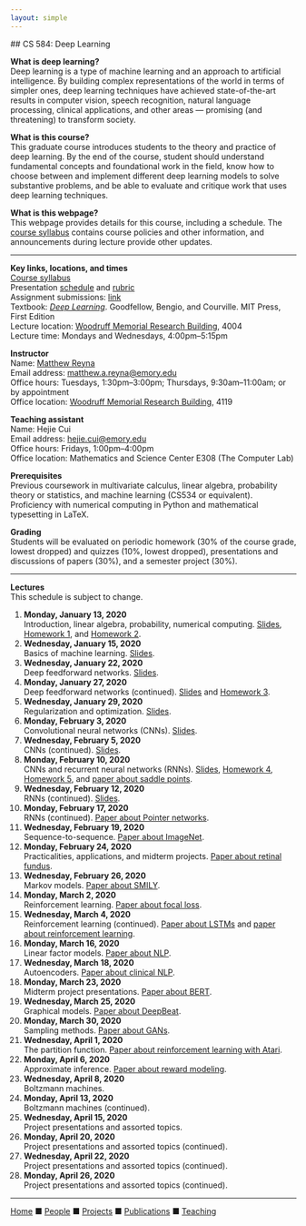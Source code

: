 ```yaml
---
layout: simple
---
```


<title>CS 584: Deep Learning</title>
## CS 584: Deep Learning

__What is deep learning?__  
Deep learning is a type of machine learning and an approach to artificial intelligence. By building complex representations of the world in terms of simpler ones, deep learning techniques have achieved state-of-the-art results in computer vision, speech recognition, natural language processing, clinical applications, and other areas &mdash; promising (and threatening) to transform society.

__What is this course?__  
This graduate course introduces students to the theory and practice of deep learning. By the end of the course, student should understand fundamental concepts and foundational work in the field, know how to choose between and implement different deep learning models to solve substantive problems, and be able to evaluate and critique work that uses deep learning techniques.

__What is this webpage?__  
This webpage provides details for this course, including a schedule. The [course syllabus](cs584_spring2020/syllabus.pdf) contains course policies and other information, and announcements during lecture provide other updates.

---

__Key links, locations, and times__  
[Course syllabus](cs584_spring2020/syllabus.pdf)  
Presentation [schedule](cs584_spring2020/presentation_schedule.pdf) and [rubric](cs584_spring2020/presentation_rubric.pdf)  
Assignment submissions: [link](https://forms.gle/CPpMb48zKMC6HY5R8)  
Textbook: [_Deep Learning_](http://www.deeplearningbook.org). Goodfellow, Bengio, and Courville. MIT Press, First Edition  
Lecture location: <a href="http://emap.fmd.emory.edu/website/campus/index.htm#?queryzoom=Yes&Query=(bldg='1930')">Woodruff Memorial Research Building</a>, 4004  
Lecture time: Mondays and Wednesdays, 4:00pm&ndash;5:15pm  

__Instructor__  
Name: [Matthew Reyna](../index.html)  
Email address: <matthew.a.reyna@emory.edu>  
Office hours: Tuesdays, 1:30pm&ndash;3:00pm; Thursdays, 9:30am&ndash;11:00am; or by appointment  
Office location: <a href="http://emap.fmd.emory.edu/website/campus/index.htm#?queryzoom=Yes&Query=(bldg='1930')">Woodruff Memorial Research Building</a>, 4119  

__Teaching assistant__  
Name: Hejie Cui  
Email address: <hejie.cui@emory.edu>  
Office hours: Fridays, 1:00pm&ndash;4:00pm  
Office location: Mathematics and Science Center E308 (The Computer Lab)  

__Prerequisites__  
Previous coursework in multivariate calculus, linear algebra, probability theory or statistics, and machine learning (CS534 or equivalent). Proficiency with numerical computing in Python and mathematical typesetting in LaTeX.

__Grading__  
Students will be evaluated on periodic homework (30% of the course grade, lowest dropped) and quizzes (10%, lowest dropped), presentations and discussions of papers (30%), and a semester project (30%).

---

__Lectures__  
This schedule is subject to change.
1. __Monday, January 13, 2020__  
  Introduction, linear algebra, probability, numerical computing. [Slides](https://drive.google.com/file/d/1CZ5NChJdRm3OGo7ho6c-VV8hljbSVYQi), [Homework 1](cs584_spring2020/hw1.pdf), and [Homework 2](cs584_spring2020/hw2.pdf).
2. __Wednesday, January 15, 2020__  
  Basics of machine learning. [Slides](https://drive.google.com/file/d/1ffHvFqBSh0Uro1HGhlKjdnEHjMIMPizP).
3. __Wednesday, January 22, 2020__  
  Deep feedforward networks. [Slides](https://drive.google.com/file/d/1VbYs9SrhNWD9FCtMcaQ4UUzJqu-WvdQv).
4. __Monday, January 27, 2020__  
  Deep feedforward networks (continued). [Slides](https://drive.google.com/file/d/1N4kmxfbXDm9nkF0-bqxRG4s724Hp8LOs) and [Homework 3](cs584_spring2020/hw3.pdf).
5. __Wednesday, January 29, 2020__  
  Regularization and optimization. [Slides](https://drive.google.com/file/d/1yAWjXzDsGld4vbNZMWrwR25etKIgkukZ).
6. __Monday, February 3, 2020__  
  Convolutional neural networks (CNNs). [Slides](https://drive.google.com/file/d/1ycqCks72QlGiYTJUemgEs-LOjBFUarSO).
7. __Wednesday, February 5, 2020__  
  CNNs (continued). [Slides](https://drive.google.com/file/d/1tV2uXzeIv1n4Gse0QS9pm7gbF1XfeCUw).
8. __Monday, February 10, 2020__  
  CNNs and recurrent neural networks (RNNs). [Slides](https://drive.google.com/file/d/1zNZc_DfwjiCPL7-vcb7rCQiKkWRDXf8p), [Homework 4](cs584_spring2020/hw4.pdf), [Homework 5](cs584_spring2020/hw5.pdf), and [paper about saddle points](http://proceedings.mlr.press/v40/Ge15.pdf).
9. __Wednesday, February 12, 2020__  
  RNNs (continued). [Slides](https://drive.google.com/file/d/1VN6tpoyf8c-hMvRLdHj13QB2x83wW7L8).
10. __Monday, February 17, 2020__  
  RNNs (continued). [Paper about Pointer networks](https://papers.nips.cc/paper/5866-pointer-networks).
11. __Wednesday, February 19, 2020__  
  Sequence-to-sequence. [Paper about ImageNet](https://papers.nips.cc/paper/4824-imagenet-classification-with-deep-convolutional-neural-networks).
12. __Monday, February 24, 2020__  
  Practicalities, applications, and midterm projects. [Paper about retinal fundus](https://www.nature.com/articles/s41551-018-0195-0).
13. __Wednesday, February 26, 2020__  
  Markov models. [Paper about SMILY](https://www.nature.com/articles/s41746-019-0131-z).
14. __Monday, March 2, 2020__  
  Reinforcement learning. [Paper about focal loss](http://openaccess.thecvf.com/content_ICCV_2017/papers/Lin_Focal_Loss_for_ICCV_2017_paper.pdf).
15. __Wednesday, March 4, 2020__  
  Reinforcement learning (continued). [Paper about LSTMs](https://ieeexplore.ieee.org/document/7508408) and [paper about reinforcement learning](https://www.nature.com/articles/nature24270).
16. __Monday, March 16, 2020__  
  Linear factor models. [Paper about NLP](http://www.jmlr.org/papers/volume12/collobert11a/collobert11a.pdf).
17. __Wednesday, March 18, 2020__  
  Autoencoders. [Paper about clinical NLP](https://academic.oup.com/jamia/advance-article-abstract/doi/10.1093/jamia/ocz200/5651084).
18. __Monday, March 23, 2020__  
  Midterm project presentations. [Paper about BERT](https://arxiv.org/abs/1810.04805).
19. __Wednesday, March 25, 2020__  
  Graphical models. [Paper about DeepBeat](https://arxiv.org/abs/2001.00155).
20. __Monday, March 30, 2020__  
  Sampling methods. [Paper about GANs](https://papers.nips.cc/paper/5423-generative-adversarial-nets).
21. __Wednesday, April 1, 2020__  
  The partition function. [Paper about reinforcement learning with Atari](https://www.nature.com/articles/nature14236).
22. __Monday, April 6, 2020__  
  Approximate inference. [Paper about reward modeling](https://arxiv.org/abs/1811.07871).
23. __Wednesday, April 8, 2020__  
  Boltzmann machines.
24. __Monday, April 13, 2020__  
  Boltzmann machines (continued).
25. __Wednesday, April 15, 2020__  
  Project presentations and assorted topics.
26. __Monday, April 20, 2020__  
  Project presentations and assorted topics (continued).
27. __Wednesday, April 22, 2020__  
  Project presentations and assorted topics (continued).
28. __Monday, April 26, 2020__  
  Project presentations and assorted topics (continued).
   
---

[Home](../index.html) &#9632; [People](../people.html) &#9632; [Projects](../projects.html)  &#9632; [Publications](../publications.html)  &#9632; [Teaching](../teaching.html)
